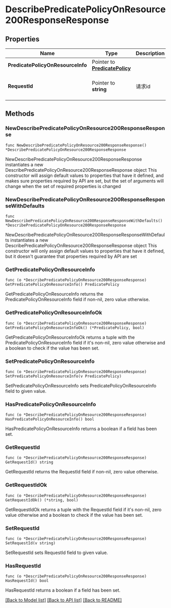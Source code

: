 # DescribePredicatePolicyOnResource200ResponseResponse

## Properties

Name | Type | Description | Notes
------------ | ------------- | ------------- | -------------
**PredicatePolicyOnResourceInfo** | Pointer to [**PredicatePolicy**](PredicatePolicy.md) |  | [optional] 
**RequestId** | Pointer to **string** | 请求id | [optional] [default to "xxxxx"]

## Methods

### NewDescribePredicatePolicyOnResource200ResponseResponse

`func NewDescribePredicatePolicyOnResource200ResponseResponse() *DescribePredicatePolicyOnResource200ResponseResponse`

NewDescribePredicatePolicyOnResource200ResponseResponse instantiates a new DescribePredicatePolicyOnResource200ResponseResponse object
This constructor will assign default values to properties that have it defined,
and makes sure properties required by API are set, but the set of arguments
will change when the set of required properties is changed

### NewDescribePredicatePolicyOnResource200ResponseResponseWithDefaults

`func NewDescribePredicatePolicyOnResource200ResponseResponseWithDefaults() *DescribePredicatePolicyOnResource200ResponseResponse`

NewDescribePredicatePolicyOnResource200ResponseResponseWithDefaults instantiates a new DescribePredicatePolicyOnResource200ResponseResponse object
This constructor will only assign default values to properties that have it defined,
but it doesn't guarantee that properties required by API are set

### GetPredicatePolicyOnResourceInfo

`func (o *DescribePredicatePolicyOnResource200ResponseResponse) GetPredicatePolicyOnResourceInfo() PredicatePolicy`

GetPredicatePolicyOnResourceInfo returns the PredicatePolicyOnResourceInfo field if non-nil, zero value otherwise.

### GetPredicatePolicyOnResourceInfoOk

`func (o *DescribePredicatePolicyOnResource200ResponseResponse) GetPredicatePolicyOnResourceInfoOk() (*PredicatePolicy, bool)`

GetPredicatePolicyOnResourceInfoOk returns a tuple with the PredicatePolicyOnResourceInfo field if it's non-nil, zero value otherwise
and a boolean to check if the value has been set.

### SetPredicatePolicyOnResourceInfo

`func (o *DescribePredicatePolicyOnResource200ResponseResponse) SetPredicatePolicyOnResourceInfo(v PredicatePolicy)`

SetPredicatePolicyOnResourceInfo sets PredicatePolicyOnResourceInfo field to given value.

### HasPredicatePolicyOnResourceInfo

`func (o *DescribePredicatePolicyOnResource200ResponseResponse) HasPredicatePolicyOnResourceInfo() bool`

HasPredicatePolicyOnResourceInfo returns a boolean if a field has been set.

### GetRequestId

`func (o *DescribePredicatePolicyOnResource200ResponseResponse) GetRequestId() string`

GetRequestId returns the RequestId field if non-nil, zero value otherwise.

### GetRequestIdOk

`func (o *DescribePredicatePolicyOnResource200ResponseResponse) GetRequestIdOk() (*string, bool)`

GetRequestIdOk returns a tuple with the RequestId field if it's non-nil, zero value otherwise
and a boolean to check if the value has been set.

### SetRequestId

`func (o *DescribePredicatePolicyOnResource200ResponseResponse) SetRequestId(v string)`

SetRequestId sets RequestId field to given value.

### HasRequestId

`func (o *DescribePredicatePolicyOnResource200ResponseResponse) HasRequestId() bool`

HasRequestId returns a boolean if a field has been set.


[[Back to Model list]](../README.md#documentation-for-models) [[Back to API list]](../README.md#documentation-for-api-endpoints) [[Back to README]](../README.md)


